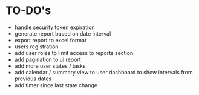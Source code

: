 # TO-DO's

* handle security token expiration
* generate report based on date interval
* export report to excel format
* users registration
* add user roles to limit access to reports section
* add pagination to ui report
* add more user states / tasks
* add calendar / summary view to user dashboard to show intervals from previous dates
* add timer since last state change